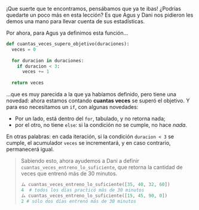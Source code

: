 ¡Que suerte que te encontramos, pensábamos que ya te ibas! ¿Podrías quedarte un poco más en esta lección? Es que Agus y Dani nos pidieron les demos una mano para llevar cuenta de sus estadísticas.  

Por ahora, para Agus ya definimos esta función...

```python
def cuantas_veces_supero_objetivo(duraciones): 
  veces = 0
  
  for duracion in duraciones:
    if duracion < 3:
      veces += 1
    
  return veces
```

...que es muy parecida a la que ya habíamos definido, pero tiene una novedad: ahora estamos contando **cuantas veces** se superó el objetivo. Y para eso necesitamos un `if`, con algunas novedades: 

  * Por un lado, está dentro del `for`, tabulado, y no retorna nada;
  * por el otro, no tiene `else`: si la condición no se cumple, no hace _nada_. 

En otras palabras: en cada iteración, si la condición `duracion < 3` se cumple, el acumulador `veces` se incrementará, y en caso contrario, permanecerá igual. 

> Sabiendo esto, ahora ayudemos a Dani a definir `cuantas_veces_entreno_lo_suficiente`, que retorna la cantidad de veces que entrenó más de 30 minutos. 
>
> ```python
> ム cuantas_veces_entreno_lo_suficiente([35, 40, 32, 60])
> 4  # todos los días practicó más de 30 minutos
> ム cuantas_veces_entreno_lo_suficiente([15, 45, 90, 0])
> 2 # sólo dos días entrenó más de 30 minutos
> ```